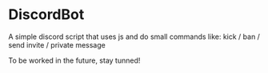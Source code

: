 # DiscordBot

A simple discord script that uses js and do small commands like: kick / ban / send invite / private message

To be worked in the future, stay tunned!
